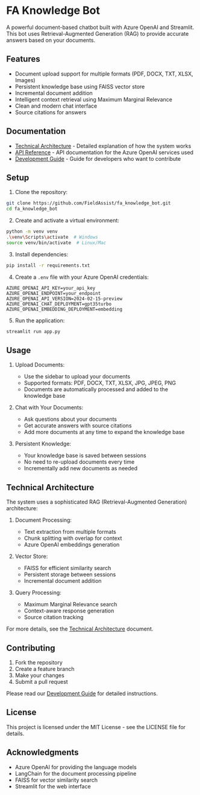 # FA Knowledge Bot

A powerful document-based chatbot built with Azure OpenAI and Streamlit. This bot uses Retrieval-Augmented Generation (RAG) to provide accurate answers based on your documents.

## Features

- Document upload support for multiple formats (PDF, DOCX, TXT, XLSX, Images)
- Persistent knowledge base using FAISS vector store
- Incremental document addition
- Intelligent context retrieval using Maximum Marginal Relevance
- Clean and modern chat interface
- Source citations for answers

## Documentation

- [Technical Architecture](docs/technical_architecture.md) - Detailed explanation of how the system works
- [API Reference](docs/api_reference.md) - API documentation for the Azure OpenAI services used
- [Development Guide](docs/development_guide.md) - Guide for developers who want to contribute

## Setup

1. Clone the repository:
```bash
git clone https://github.com/FieldAssist/fa_knowledge_bot.git
cd fa_knowledge_bot
```

2. Create and activate a virtual environment:
```bash
python -m venv venv
.\venv\Scripts\activate  # Windows
source venv/bin/activate  # Linux/Mac
```

3. Install dependencies:
```bash
pip install -r requirements.txt
```

4. Create a `.env` file with your Azure OpenAI credentials:
```env
AZURE_OPENAI_API_KEY=your_api_key
AZURE_OPENAI_ENDPOINT=your_endpoint
AZURE_OPENAI_API_VERSION=2024-02-15-preview
AZURE_OPENAI_CHAT_DEPLOYMENT=gpt35turbo
AZURE_OPENAI_EMBEDDING_DEPLOYMENT=embedding
```

5. Run the application:
```bash
streamlit run app.py
```

## Usage

1. Upload Documents:
   - Use the sidebar to upload your documents
   - Supported formats: PDF, DOCX, TXT, XLSX, JPG, JPEG, PNG
   - Documents are automatically processed and added to the knowledge base

2. Chat with Your Documents:
   - Ask questions about your documents
   - Get accurate answers with source citations
   - Add more documents at any time to expand the knowledge base

3. Persistent Knowledge:
   - Your knowledge base is saved between sessions
   - No need to re-upload documents every time
   - Incrementally add new documents as needed

## Technical Architecture

The system uses a sophisticated RAG (Retrieval-Augmented Generation) architecture:

1. Document Processing:
   - Text extraction from multiple formats
   - Chunk splitting with overlap for context
   - Azure OpenAI embeddings generation

2. Vector Store:
   - FAISS for efficient similarity search
   - Persistent storage between sessions
   - Incremental document addition

3. Query Processing:
   - Maximum Marginal Relevance search
   - Context-aware response generation
   - Source citation tracking

For more details, see the [Technical Architecture](docs/technical_architecture.md) document.

## Contributing

1. Fork the repository
2. Create a feature branch
3. Make your changes
4. Submit a pull request

Please read our [Development Guide](docs/development_guide.md) for detailed instructions.

## License

This project is licensed under the MIT License - see the LICENSE file for details.

## Acknowledgments

- Azure OpenAI for providing the language models
- LangChain for the document processing pipeline
- FAISS for vector similarity search
- Streamlit for the web interface
